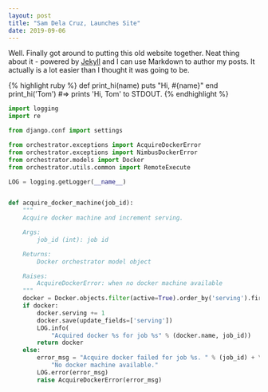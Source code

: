 ```yaml
---
layout: post
title: "Sam Dela Cruz, Launches Site"
date: 2019-09-06
---
```


Well. Finally got around to putting this old website together. Neat thing about it - powered by [Jekyll](http://jekyllrb.com) and I can use Markdown to author my posts. It actually is a lot easier than I thought it was going to be.

{% highlight ruby %}
def print_hi(name)
  puts "Hi, #{name}"
end
print_hi('Tom')
#=> prints 'Hi, Tom' to STDOUT.
{% endhighlight %}

```python
import logging
import re

from django.conf import settings

from orchestrator.exceptions import AcquireDockerError
from orchestrator.exceptions import NimbusDockerError
from orchestrator.models import Docker
from orchestrator.utils.common import RemoteExecute

LOG = logging.getLogger(__name__)


def acquire_docker_machine(job_id):
    """
    Acquire docker machine and increment serving.

    Args:
        job_id (int): job id

    Returns:
        Docker orchestrator model object

    Raises:
        AcquireDockerError: when no docker machine available
    """
    docker = Docker.objects.filter(active=True).order_by('serving').first()
    if docker:
        docker.serving += 1
        docker.save(update_fields=['serving'])
        LOG.info(
            "Acquired docker %s for job %s" % (docker.name, job_id))
        return docker
    else:
        error_msg = "Acquire docker failed for job %s. " % (job_id) + \
            "No docker machine available."
        LOG.error(error_msg)
        raise AcquireDockerError(error_msg)
```
